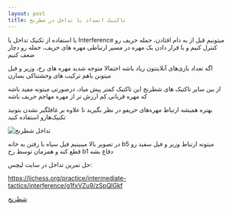 ```yaml
---
layout: post
title: تاکتیک انسداد یا تداخل در شطرنج
---
```


با استفاده از تکنیک تداخل یا Interference میتونیم قبل از به دام افتادن، حمله حریف رو کنترل کنیم و با قرار دادن یک مهره در مسیر ارتباطی مهره های حریف، حمله رو دچار ضعف کنیم

اگه تعداد بازی‌های آنلاینتون زیاد باشه احتمالا متوجه شدید مهره های رخ، وزیر و فیل میتونن باهم ترکیب های وحشتناکی بسازن

از بین سایر تاکتیک های شطرنج این تاکتیک کمتر پیش میاد، درصورتی میتونه مفید باشه که مهره قربانی کم ارزش تر از مهره مهاجم حریف باشه

بهتره همیشه ارتباط مهره‌های حریفو در نظر بگیرید تا علاوه بر غافلگیر نشدن بتونید تکنیک‌هارو استفاده کنید

<img class="center" src="https://ehsaider.ir/x/interference.png" loading="lazy" alt="تداخل شطرنج">

در تصویر بالا میبینیم فیل سیاه با رفتن به خانه b5 میتونه ارتباط وزیر و فیل سفید رو قطع کنه و همزمان توسط رخ b1 دفاع بشه

حل تمرین تداخل در سایت لیچس:

<a rel="nofollow" href="https://lichess.org/practice/intermediate-tactics/interference/g1fxVZu9/zSpQlGkf" target="_blank">https://lichess.org/practice/intermediate-tactics/interference/g1fxVZu9/zSpQlGkf</a>

<a href="{{ site.url }}/chess" class="button">شطرنج</a>
